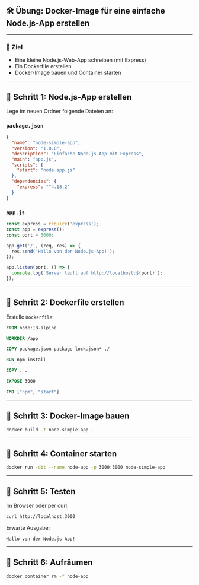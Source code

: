
## 🛠️ Übung: Docker-Image für eine einfache Node.js-App erstellen

---

### 🎯 Ziel

* Eine kleine Node.js-Web-App schreiben (mit Express)
* Ein Dockerfile erstellen
* Docker-Image bauen und Container starten

---

## 📁 Schritt 1: Node.js-App erstellen

Lege im neuen Ordner folgende Dateien an:

### `package.json`

```json
{
  "name": "node-simple-app",
  "version": "1.0.0",
  "description": "Einfache Node.js App mit Express",
  "main": "app.js",
  "scripts": {
    "start": "node app.js"
  },
  "dependencies": {
    "express": "^4.18.2"
  }
}
```

### `app.js`

```js
const express = require('express');
const app = express();
const port = 3000;

app.get('/', (req, res) => {
  res.send('Hallo von der Node.js-App!');
});

app.listen(port, () => {
  console.log(`Server läuft auf http://localhost:${port}`);
});
```

---

## 📁 Schritt 2: Dockerfile erstellen

Erstelle `Dockerfile`:

```dockerfile
FROM node:18-alpine

WORKDIR /app

COPY package.json package-lock.json* ./

RUN npm install

COPY . .

EXPOSE 3000

CMD ["npm", "start"]
```

---

## 📁 Schritt 3: Docker-Image bauen

```bash
docker build -t node-simple-app .
```

---

## 📁 Schritt 4: Container starten

```bash
docker run -dit --name node-app -p 3000:3000 node-simple-app
```

---

## 📁 Schritt 5: Testen

Im Browser oder per curl:

```bash
curl http://localhost:3000
```

Erwarte Ausgabe:

```
Hallo von der Node.js-App!
```

---

## 📁 Schritt 6: Aufräumen

```bash
docker container rm -f node-app
```
